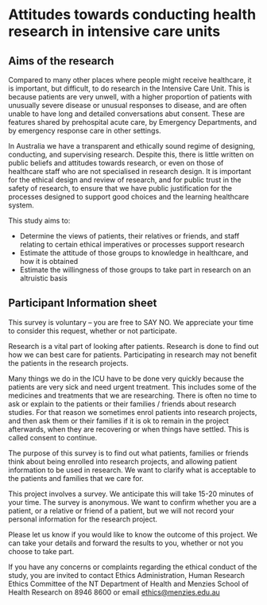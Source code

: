 # Attitudes towards conducting health research in intensive care units

## Aims of the research 

Compared to many other places where people might receive healthcare, it is important, but difficult, to do research in the Intensive Care Unit. This is because patients are very unwell, with a higher proportion of patients with unusually severe disease or unusual responses to disease, and are often unable to have long and detailed conversations abut consent. These are features shared by prehospital acute care, by Emergency Departments, and by emergency response care in other settings.  

In Australia we have a transparent and ethically sound regime of designing, conducting, and supervising research. Despite this, there is little written on public beliefs and attitudes towards research, or even on those of healthcare staff who are not specialised in research design. It is important for the ethical design and review of research, and for public trust in the safety of research, to ensure that we have public justification for the processes designed to support good choices and the learning healthcare system.

This study aims to: 
- Determine the views of patients, their relatives or friends, and staff relating to certain ethical imperatives or processes support research 
- Estimate the attitude of those groups to knowledge in healthcare, and how it is obtained 
- Estimate the willingness of those groups to take part in research on an altruistic basis 

## Participant Information sheet 

This survey is voluntary – you are free to SAY NO. We appreciate your time to consider this request, whether or not participate. 

Research is a vital part of looking after patients. Research is done to find out how we can best care for patients. Participating in research may not benefit the patients in the research projects. 

Many things we do in the ICU have to be done very quickly because the patients are very sick and need urgent treatment. This includes some of the medicines and treatments that we are researching. There is often no time to ask or explain to the patients or their families / friends about research studies. For that reason we sometimes enrol patients into research projects, and then ask them or their families if it is ok to remain in the project afterwards, when they are recovering or when things have settled. This is called consent to continue. 

The purpose of this survey is to find out what patients, families or friends think about being enrolled into research projects, and allowing patient information to be used in research. We want to clarify what is acceptable to the patients and families that we care for. 

This project involves a survey. We anticipate this will take 15-20 minutes of your time. The survey is anonymous. We want to confirm whether you are a patient, or a relative or friend of a patient, but we will not record your personal information for the research project. 

Please let us know if you would like to know the outcome of this project. We can take your details and forward the results to you, whether or not you choose to take part. 

If you have any concerns or complaints regarding the ethical conduct of the study, you are invited to contact Ethics Administration, Human Research Ethics Committee of the NT Department of Health and Menzies School of Health Research on 8946 8600 or email ethics@menzies.edu.au